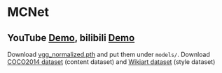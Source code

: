 # MCNet     
## YouTube <a href="https://youtu.be/T9RE7RZB-Yw" rel="nofollow"><strong> Demo</strong></a>,   bilibili <a href="https://www.bilibili.com/video/BV1vK421x7Rc/?vd_source=fc58f4d9af10cecc7a4834bacb2b5fb4" rel="nofollow"><strong>Demo</strong></a>
Download [vgg_normalized.pth](https://drive.google.com/file/d/1EpkBA2K2eYILDSyPTt0fztz59UjAIpZU/view?usp=sharing) and put them under `models/`. Download [COCO2014 dataset](http://images.cocodataset.org/zips/train2014.zip) (content dataset) and [Wikiart dataset](https://www.kaggle.com/c/painter-by-numbers) (style dataset)

